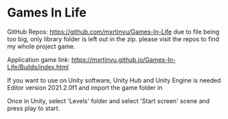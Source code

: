 # Games In Life

GitHub Repos: https://github.com/mxrtinvu/Games-In-Life
due to file being too big, only library folder is left out in the zip. please visit the repos to find my whole project game.

Application game link: https://mxrtinvu.github.io/Games-In-Life/Builds/index.html

If you want to use on Unity software,
Unity Hub and Unity Engine is needed
Editor version 2021.2.0f1 and import the game folder in

Once in Unity, select 'Levels' folder and select 'Start screen' scene and press play to start.
